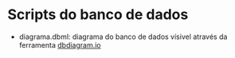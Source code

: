 # Scripts do banco de dados

- diagrama.dbml: diagrama do banco de dados vísivel através da ferramenta [dbdiagram.io](https://www.dbdiagram.io)
